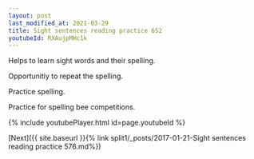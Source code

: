 ```yaml
---
layout: post
last_modified_at: 2021-03-29
title: Sight sentences reading practice 652
youtubeId: RXAujpMHc1k
---
```

 
 
Helps to learn sight words and their spelling.

Opportunitiy to repeat the spelling. 

Practice spelling. 
 
Practice for spelling bee competitions. 
 
{% include youtubePlayer.html id=page.youtubeId %}
 
 

[Next]({{ site.baseurl }}{% link  split1/_posts/2017-01-21-Sight sentences reading practice 576.md%})
 
